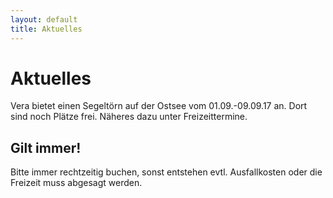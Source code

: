 ```yaml
---
layout: default
title: Aktuelles
---
```

# Aktuelles

Vera bietet einen Segeltörn auf der Ostsee vom 01.09.-09.09.17 an.
Dort sind noch Plätze frei. Näheres dazu unter Freizeittermine.

## Gilt immer!

Bitte immer rechtzeitig buchen, sonst entstehen evtl.
Ausfallkosten oder die Freizeit muss abgesagt werden.
